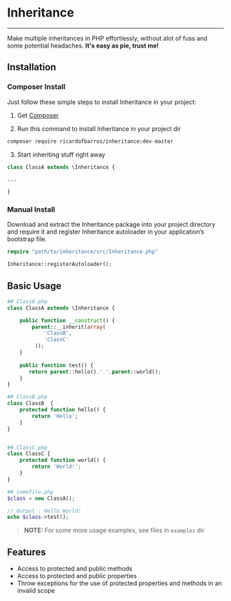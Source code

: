 # Inheritance
____

Make multiple inheritances in PHP effortlessly, without alot of fuss and some potential headaches. **It's easy as pie, trust me!**

## Installation

### Composer Install
Just follow these simple steps to install Inheritance in your project:

1. Get [Composer](http://getcomposer.org)

2. Run this command to install Inheritance in your project dir

```bash
composer require ricardofbarros/inheritance:dev-master
```

3. Start inheriting stuff right away

```php
class ClassA extends \Inheritance {

...

}
```

### Manual Install
Download and extract the Inheritance package into your project directory and require it and register Inheritance autoloader in your application’s bootstrap file.

```php
require "path/to/inheritance/src/Inheritance.php"

Inheritance::registerAutoloader();
```

## Basic Usage

```php
## ClassA.php
class ClassA extends \Inheritance {

    public function __construct() {
        parent::__inherit(array(
            'ClassB', 
            'ClassC'
         ));
    }
    
    public function test() {
       return parent::hello().' '.parent::world();
    }    
}

## ClassB.php
class ClassB  {
    protected function hello() {
        return 'Hello';
    }
}


## ClassC.php
class ClassC {
    protected function world() {
        return 'World!';
    }
}

## somefile.php
$class = new ClassA();

// Output : Hello World!
echo $class->test();
```

> **NOTE:** For some more usage examples, see files in `examples` dir

## Features

- Access to protected and public methods
- Access to protected and public properties
- Throw exceptions for the use of protected properties and methods in an invalid scope